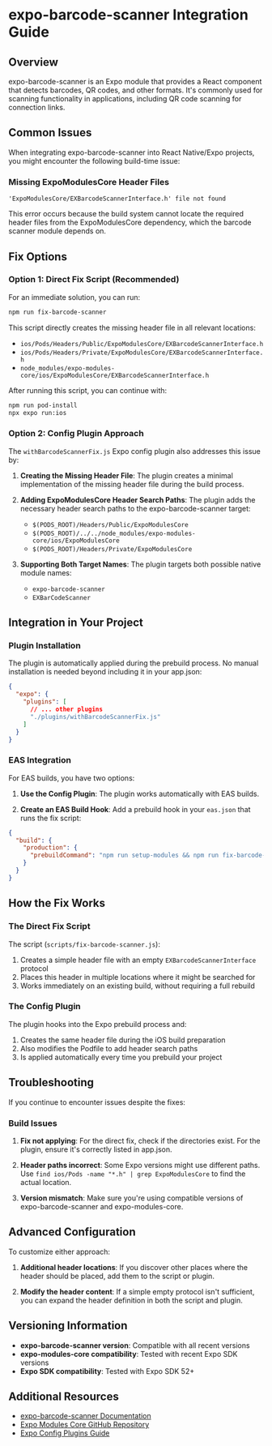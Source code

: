 # expo-barcode-scanner Integration Guide

## Overview

expo-barcode-scanner is an Expo module that provides a React component that detects barcodes, QR codes, and other formats. It's commonly used for scanning functionality in applications, including QR code scanning for connection links.

## Common Issues

When integrating expo-barcode-scanner into React Native/Expo projects, you might encounter the following build-time issue:

### Missing ExpoModulesCore Header Files

```
'ExpoModulesCore/EXBarcodeScannerInterface.h' file not found
```

This error occurs because the build system cannot locate the required header files from the ExpoModulesCore dependency, which the barcode scanner module depends on.

## Fix Options

### Option 1: Direct Fix Script (Recommended)

For an immediate solution, you can run:

```bash
npm run fix-barcode-scanner
```

This script directly creates the missing header file in all relevant locations:
- `ios/Pods/Headers/Public/ExpoModulesCore/EXBarcodeScannerInterface.h`
- `ios/Pods/Headers/Private/ExpoModulesCore/EXBarcodeScannerInterface.h`
- `node_modules/expo-modules-core/ios/ExpoModulesCore/EXBarcodeScannerInterface.h`

After running this script, you can continue with:
```bash
npm run pod-install
npx expo run:ios
```

### Option 2: Config Plugin Approach

The `withBarcodeScannerFix.js` Expo config plugin also addresses this issue by:

1. **Creating the Missing Header File**: The plugin creates a minimal implementation of the missing header file during the build process.

2. **Adding ExpoModulesCore Header Search Paths**: The plugin adds the necessary header search paths to the expo-barcode-scanner target:
   - `$(PODS_ROOT)/Headers/Public/ExpoModulesCore`
   - `$(PODS_ROOT)/../../node_modules/expo-modules-core/ios/ExpoModulesCore`
   - `$(PODS_ROOT)/Headers/Private/ExpoModulesCore`

3. **Supporting Both Target Names**: The plugin targets both possible native module names:
   - `expo-barcode-scanner`
   - `EXBarCodeScanner`

## Integration in Your Project

### Plugin Installation

The plugin is automatically applied during the prebuild process. No manual installation is needed beyond including it in your app.json:

```json
{
  "expo": {
    "plugins": [
      // ... other plugins
      "./plugins/withBarcodeScannerFix.js"
    ]
  }
}
```

### EAS Integration

For EAS builds, you have two options:

1. **Use the Config Plugin**: The plugin works automatically with EAS builds.

2. **Create an EAS Build Hook**: Add a prebuild hook in your `eas.json` that runs the fix script:

```json
{
  "build": {
    "production": {
      "prebuildCommand": "npm run setup-modules && npm run fix-barcode-scanner"
    }
  }
}
```

## How the Fix Works

### The Direct Fix Script

The script (`scripts/fix-barcode-scanner.js`):
1. Creates a simple header file with an empty `EXBarcodeScannerInterface` protocol
2. Places this header in multiple locations where it might be searched for
3. Works immediately on an existing build, without requiring a full rebuild

### The Config Plugin

The plugin hooks into the Expo prebuild process and:
1. Creates the same header file during the iOS build preparation
2. Also modifies the Podfile to add header search paths
3. Is applied automatically every time you prebuild your project

## Troubleshooting

If you continue to encounter issues despite the fixes:

### Build Issues

1. **Fix not applying**: For the direct fix, check if the directories exist. For the plugin, ensure it's correctly listed in app.json.

2. **Header paths incorrect**: Some Expo versions might use different paths. Use `find ios/Pods -name "*.h" | grep ExpoModulesCore` to find the actual location.

3. **Version mismatch**: Make sure you're using compatible versions of expo-barcode-scanner and expo-modules-core.

## Advanced Configuration

To customize either approach:

1. **Additional header locations**: If you discover other places where the header should be placed, add them to the script or plugin.

2. **Modify the header content**: If a simple empty protocol isn't sufficient, you can expand the header definition in both the script and plugin.

## Versioning Information

- **expo-barcode-scanner version**: Compatible with all recent versions
- **expo-modules-core compatibility**: Tested with recent Expo SDK versions
- **Expo SDK compatibility**: Tested with Expo SDK 52+

## Additional Resources

- [expo-barcode-scanner Documentation](https://docs.expo.dev/versions/latest/sdk/bar-code-scanner/)
- [Expo Modules Core GitHub Repository](https://github.com/expo/expo/tree/main/packages/expo-modules-core)
- [Expo Config Plugins Guide](https://docs.expo.dev/guides/config-plugins/) 